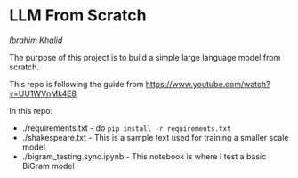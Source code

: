 # LLM From Scratch
_Ibrahim Khalid_

The purpose of this project is to build a simple large language model from scratch.


This repo is following the guide from https://www.youtube.com/watch?v=UU1WVnMk4E8

In this repo:
- ./requirements.txt - do `pip install -r requirements.txt`
- ./shakespeare.txt - This is a sample text used for training a smaller scale model
- ./bigram_testing.sync.ipynb - This notebook is where I test a basic BiGram model
